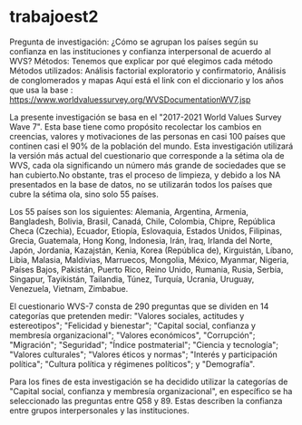 # trabajoest2
Pregunta de investigación: ¿Cómo se agrupan los países según su confianza en las instituciones y confianza interpersonal de acuerdo al WVS?
Métodos: Tenemos que explicar por qué elegimos cada método 
  Métodos utilizados: Análisis factorial exploratorio y confirmatorio, Análisis de conglomerados y mapas
Aquí está el link con el diccionario y los años que usa la base : https://www.worldvaluessurvey.org/WVSDocumentationWV7.jsp

La presente investigación se basa en el "2017-2021 World Values Survey Wave 7". Esta base tiene como propósito recolectar los cambios en creencias, valores y motivaciones de las personas en casi 100 países que continen casi el 90% de la población del mundo. Esta investigación utilizará la versión más actual del cuestionario que corresponde a la sétima ola de WVS, cada ola significando un número más grande de sociedades que se han cubierto.No obstante, tras el proceso de limpieza, y debido a los NA presentados en la base de datos, no se utilizarán todos los países que cubre la sétima ola, sino solo 55 países. 

Los 55 países son los siguientes: Alemania, Argentina, Armenia, Bangladesh, Bolivia, Brasil, Canadá, Chile, Colombia, Chipre, República Checa (Czechia), Ecuador, Etiopía, Eslovaquia, Estados Unidos, Filipinas, Grecia, Guatemala, Hong Kong, Indonesia, Irán, Iraq, Irlanda del Norte, Japón, Jordania, Kazajstán, Kenia, Korea (República de), Kirguistán, Líbano, Libia, Malasia, Maldivias, Marruecos, Mongolia, México, Myanmar, Nigeria, Países Bajos, Pakistán, Puerto Rico, Reino Unido, Rumania, Rusia, Serbia, Singapur, Tayikistán, Tailandia, Túnez, Turquía, Ucrania, Uruguay, Venezuela, Vietnam, Zimbabue.

El cuestionario WVS-7 consta de 290 preguntas que se dividen en 14 categorías que pretenden medir: "Valores sociales, actitudes y estereotipos"; "Felicidad y bienestar"; "Capital social, confianza y membresía organizacional"; "Valores económicos", "Corrupción"; "Migración"; "Seguridad"; "Índice postmaterial"; "Ciencia y tecnología"; "Valores culturales"; "Valores éticos y normas"; "Interés y participación política"; "Cultura política y régimenes políticos"; y "Demografía".  

Para los fines de esta investigación se ha decidido utilizar la categorías de "Capital social, confianza y membresía organizacional", en específico se ha seleccionado las preguntas entre Q58 y 89. Estas describen la confianza entre grupos interpersonales y las instituciones.

